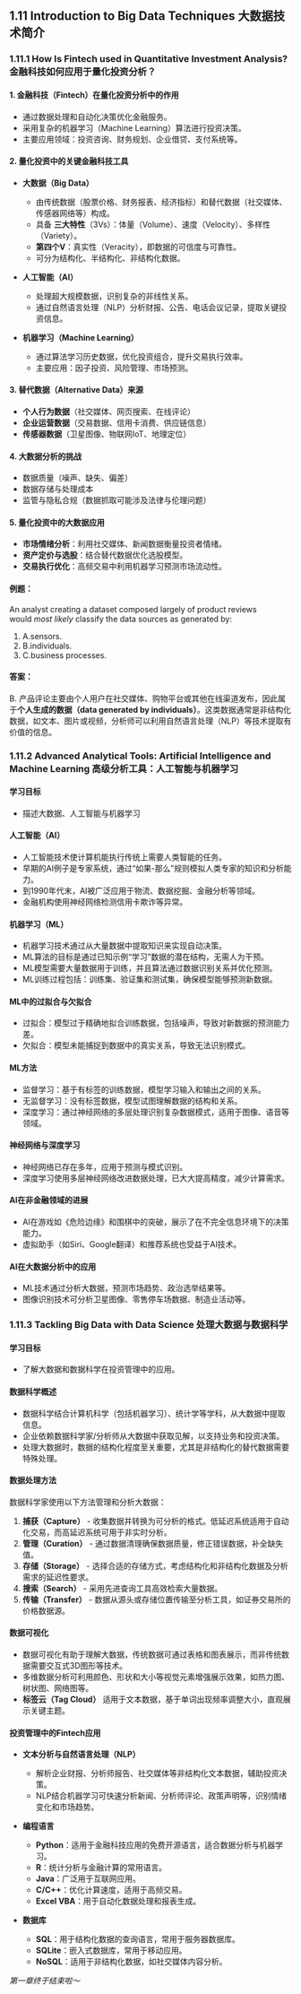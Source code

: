 ## 1.11 Introduction to Big Data Techniques 大数据技术简介
### 1.11.1 How Is Fintech used in Quantitative Investment Analysis? 金融科技如何应用于量化投资分析？

#### 1. 金融科技（Fintech）在量化投资分析中的作用
- 通过数据处理和自动化决策优化金融服务。
- 采用复杂的机器学习（Machine Learning）算法进行投资决策。
- 主要应用领域：投资咨询、财务规划、企业借贷、支付系统等。

#### 2. 量化投资中的关键金融科技工具
- **大数据（Big Data）**
  - 由传统数据（股票价格、财务报表、经济指标）和替代数据（社交媒体、传感器网络等）构成。
  - 具备 **三大特性**（3Vs）：体量（Volume）、速度（Velocity）、多样性（Variety）。
  - **第四个V**：真实性（Veracity），即数据的可信度与可靠性。
  - 可分为结构化、半结构化、非结构化数据。

- **人工智能（AI）**
  - 处理超大规模数据，识别复杂的非线性关系。
  - 通过自然语言处理（NLP）分析财报、公告、电话会议记录，提取关键投资信息。
  
- **机器学习（Machine Learning）**
  - 通过算法学习历史数据，优化投资组合，提升交易执行效率。
  - 主要应用：因子投资、风险管理、市场预测。

#### 3. 替代数据（Alternative Data）来源
- **个人行为数据**（社交媒体、网页搜索、在线评论）
- **企业运营数据**（交易数据、信用卡消费、供应链信息）
- **传感器数据**（卫星图像、物联网IoT、地理定位）

#### 4. 大数据分析的挑战
- 数据质量（噪声、缺失、偏差）
- 数据存储与处理成本
- 监管与隐私合规（数据抓取可能涉及法律与伦理问题）

#### 5. 量化投资中的大数据应用
- **市场情绪分析**：利用社交媒体、新闻数据衡量投资者情绪。
- **资产定价与选股**：结合替代数据优化选股模型。
- **交易执行优化**：高频交易中利用机器学习预测市场流动性。

#### 例题：

An analyst creating a dataset composed largely of product reviews would _most likely_ classify the data sources as generated by:

1. A.sensors.
2. B.individuals.
3. C.business processes.

#### 答案：
B. 产品评论主要由个人用户在社交媒体、购物平台或其他在线渠道发布，因此属于**个人生成的数据（data generated by individuals）**。这类数据通常是非结构化数据，如文本、图片或视频，分析师可以利用自然语言处理（NLP）等技术提取有价值的信息。

### 1.11.2 Advanced Analytical Tools: Artificial Intelligence and Machine Learning 高级分析工具：人工智能与机器学习

#### 学习目标
- 描述大数据、人工智能与机器学习

#### 人工智能（AI）
- 人工智能技术使计算机能执行传统上需要人类智能的任务。
- 早期的AI例子是专家系统，通过“如果-那么”规则模拟人类专家的知识和分析能力。
- 到1990年代末，AI被广泛应用于物流、数据挖掘、金融分析等领域。
- 金融机构使用神经网络检测信用卡欺诈等异常。

#### 机器学习（ML）
- 机器学习技术通过从大量数据中提取知识来实现自动决策。
- ML算法的目标是通过已知示例“学习”数据的潜在结构，无需人为干预。
- ML模型需要大量数据用于训练，并且算法通过数据识别关系并优化预测。
- ML训练过程包括：训练集、验证集和测试集，确保模型能够预测新数据。

#### ML中的过拟合与欠拟合
- 过拟合：模型过于精确地拟合训练数据，包括噪声，导致对新数据的预测能力差。
- 欠拟合：模型未能捕捉到数据中的真实关系，导致无法识别模式。

#### ML方法
- 监督学习：基于有标签的训练数据，模型学习输入和输出之间的关系。
- 无监督学习：没有标签数据，模型试图理解数据的结构和关系。
- 深度学习：通过神经网络的多层处理识别复杂数据模式，适用于图像、语音等领域。

#### 神经网络与深度学习
- 神经网络已存在多年，应用于预测与模式识别。
- 深度学习使用多层神经网络改进数据处理，已大大提高精度，减少计算需求。

#### AI在非金融领域的进展
- AI在游戏如《危险边缘》和围棋中的突破，展示了在不完全信息环境下的决策能力。
- 虚拟助手（如Siri、Google翻译）和推荐系统也受益于AI技术。

#### AI在大数据分析中的应用
- ML技术通过分析大数据，预测市场趋势、政治选举结果等。
- 图像识别技术可分析卫星图像、零售停车场数据、制造业活动等。

### 1.11.3 Tackling Big Data with Data Science 处理大数据与数据科学

#### 学习目标
- 了解大数据和数据科学在投资管理中的应用。

#### 数据科学概述
- 数据科学结合计算机科学（包括机器学习）、统计学等学科，从大数据中提取信息。
- 企业依赖数据科学家/分析师从大数据中获取见解，以支持业务和投资决策。
- 处理大数据时，数据的结构化程度至关重要，尤其是非结构化的替代数据需要特殊处理。

#### 数据处理方法
数据科学家使用以下方法管理和分析大数据：
1. **捕获（Capture）** - 收集数据并转换为可分析的格式。低延迟系统适用于自动化交易，而高延迟系统可用于非实时分析。
2. **管理（Curation）** - 通过数据清理确保数据质量，修正错误数据，补全缺失值。
3. **存储（Storage）** - 选择合适的存储方式，考虑结构化和非结构化数据及分析需求的延迟性要求。
4. **搜索（Search）** - 采用先进查询工具高效检索大量数据。
5. **传输（Transfer）** - 数据从源头或存储位置传输至分析工具，如证券交易所的价格数据源。

#### 数据可视化
- 数据可视化有助于理解大数据，传统数据可通过表格和图表展示，而非传统数据需要交互式3D图形等技术。
- 多维数据分析可利用颜色、形状和大小等视觉元素增强展示效果，如热力图、树状图、网络图等。
- **标签云（Tag Cloud）** 适用于文本数据，基于单词出现频率调整大小，直观展示关键主题。

#### 投资管理中的Fintech应用
- **文本分析与自然语言处理（NLP）**  
  - 解析企业财报、分析师报告、社交媒体等非结构化文本数据，辅助投资决策。
  - NLP结合机器学习可快速分析新闻、分析师评论、政策声明等，识别情绪变化和市场趋势。

- **编程语言**
  - **Python**：适用于金融科技应用的免费开源语言，适合数据分析与机器学习。
  - **R**：统计分析与金融计算的常用语言。
  - **Java**：广泛用于互联网应用。
  - **C/C++**：优化计算速度，适用于高频交易。
  - **Excel VBA**：用于自动化数据处理和报表生成。

- **数据库**
  - **SQL**：用于结构化数据的查询语言，常用于服务器数据库。
  - **SQLite**：嵌入式数据库，常用于移动应用。
  - **NoSQL**：适用于非结构化数据，如社交媒体内容分析。

*第一章终于结束啦～*